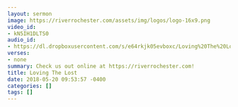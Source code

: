 ```yaml
---
layout: sermon
image: https://riverrochester.com/assets/img/logos/logo-16x9.png
video_id:
- kN5IH1DLTS0
audio_id:
- https://dl.dropboxusercontent.com/s/e64rkjk05evboxc/Loving%20The%20Lost.mp3?dl=0
verses:
- none
summary: Check us out online at https://riverrochester.com!
title: Loving The Lost
date: 2018-05-20 09:53:57 -0400
categories: []
tags: []
---
```

